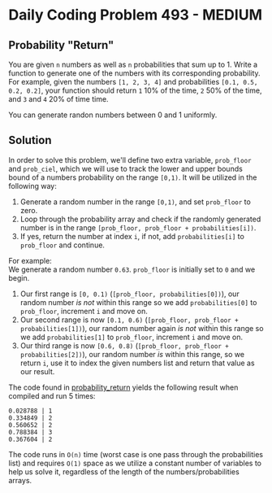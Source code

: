 # Daily Coding Problem 493 - MEDIUM
## Probability "Return"

You are given `n` numbers as well as `n` probabilities that sum up to 1. Write a function to generate one of the numbers with its corresponding probability.  
For example, given the numbers `[1, 2, 3, 4]` and probabilities `[0.1, 0.5, 0.2, 0.2]`, your function should return `1` 10% of the time, `2` 50% of the time, and `3` and `4` 20% of time time.

You can generate randon numbers between 0 and 1 uniformly.

## Solution
In order to solve this problem, we'll define two extra variable, `prob_floor` and `prob_ciel`, which we will use to track the lower and upper bounds bound of a numbers probability on the range `[0,1)`. It will be utilized in the following way:
1. Generate a random number in the range `[0,1)`, and set `prob_floor` to zero.
2. Loop through the probability array and check if the randomly generated number is in the range `[prob_floor, prob_floor + probabilities[i])`. 
3. If yes, return the number at index `i`, if not, add `probabilities[i]` to `prob_floor` and continue.

For example:  
We generate a random number `0.63`. `prob_floor` is initially set to `0` and we begin.
1. Our first range is `[0, 0.1)` (`[prob_floor, probabilities[0])`), our random number _is not_ within this range so we add `probabilities[0]` to `prob_floor`, increment `i` and move on.
2. Our second range is now `[0.1, 0.6)` (`[prob_floor, prob_floor + probabilities[1])`), our random number again _is not_ within this range so we add `probabilities[1]` to `prob_floor`, increment `i` and move on.
3. Our third range is now `[0.6, 0.8)` (`[prob_floor, prob_floor + probabilities[2])`), our random number _is_ within this range, so we return `i`, use it to index the given numbers list and return that value as our result.

The code found in [probability_return](probability_return.cpp) yields the following result when compiled and run 5 times:
```
0.028788 | 1
0.334849 | 2
0.560652 | 2
0.788384 | 3
0.367604 | 2
```

The code runs in `O(n)` time (worst case is one pass through the probabilities list) and requires `O(1)` space as we utilize a constant number of variables to help us solve it, regardless of the length of the numbers/probabilities arrays. 


